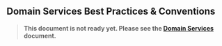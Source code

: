 ## Domain Services Best Practices & Conventions

> **This document is not ready yet. Please see the [Domain Services](../Domain-Services.md) document.**

